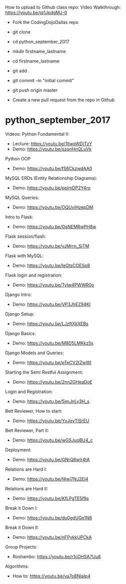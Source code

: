 How to upload to Github class repo:
 Video Walkthrough: https://youtu.be/jq1JpdgMJ-0
 - Fork the CodingDojoDallas repo
 - git clone <personal github url> 
 
 - cd python_september_2017
 - mkdir firstname_lastname
 - cd firstname_lastname
 
 - git add .
 - git commit -m "initial commit"
 - git push origin master
 
 - Create a new pull request from the repo in Github

# python_september_2017

Videos:
 Python Fundamental II:
 - Lecture: https://youtu.be/1lIwqWDjTzY
 - Demo: https://youtu.be/szqnHnQLuVk
 
 Python OOP
 - Demo: https://youtu.be/fS6CkzwdAA0
 
 MySQL ERDs (Entity Relationship Diagrams):
 - Demo: https://youtu.be/pplmDP2Y4ro
 
 MySQL Queries:
 - Demo: https://youtu.be/OQUviHzepDM
 
 Intro to Flask:
 - Demo: https://youtu.be/OsNEMRwPH8w
 
 Flask session/flash:
 - Demo: https://youtu.be/yJMrrn_SiTM

 Flask with MySQL:
 - Demo: https://youtu.be/IeGtsCOESp8
 
 Flask login and registration:
 - Demo: https://youtu.be/Tylw4PWWR0o
 
 Django Intro:
 - Demo: https://youtu.be/VP3JhEZ94KI
 
 Django Setup:
 - Demo: https://youtu.be/LJzftXkXEBs
 
 Django Basics:
 - Demo: https://youtu.be/M8D5LMKkz5s
 
 Django Models and Queries:
 - Demo: https://youtu.be/pTeCV2tZwWI
 
 Starting the Semi Restful Assignment:
 - Demo: https://youtu.be/2nn2GHeaDoE
 
 Login and Registration:
 - Demo: https://youtu.be/5jmJnLy3H_s
 
 Belt Reviewer, How to start:
 - Demo: https://youtu.be/YxJqvTISrEU
 
 Belt Reviewer, Part II:
 - Demo: https://youtu.be/wGSJuqBU4_c
 
 Deployment:
 - Demo: https://youtu.be/GNrQ6wlr4tA
 
 Relations are Hard I:
 - Demo: https://youtu.be/f4wi7NJ2EI4
 
 Relations are Hard II:
 - Demo: https://youtu.be/KfLPgTE5f9s
 
 Break it Down I:
 - Demo: https://youtu.be/du0gdUGe1N8
 
 Break it Down II:
 - Demo: https://youtu.be/nFPykkUPCkA
 
 Group Projects: 
 - Roshambo: https://youtu.be/r1cDHSA7Uu8

 Algorithms:
 - How to: https://youtu.be/va7o8NIaIp4
